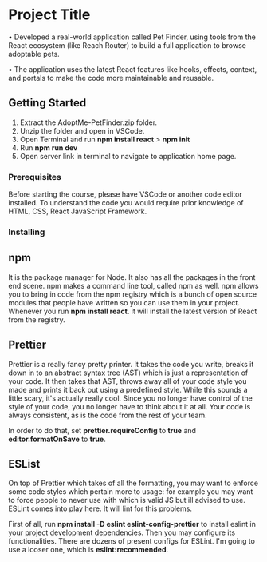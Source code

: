 # Project Title

• Developed a real-world application called Pet Finder, using tools from the React ecosystem (like Reach Router) to build a full application to browse adoptable pets.

• The application uses the latest React features like hooks, effects, context, and portals to make the code more maintainable and reusable.

## Getting Started

1) Extract the AdoptMe-PetFinder.zip folder. 
2) Unzip the folder and open in VSCode.
3) Open Terminal and run **npm install react** > **npm init**
4) Run **npm run dev**
5) Open server link in terminal to navigate to application home page.

### Prerequisites

Before starting the course, please have VSCode or another code editor installed.
To understand the code you would require prior knowledge of HTML, CSS, React JavaScript Framework.

### Installing

## npm

It is the package manager for Node. It also has all the packages in the front end scene. npm makes a command line tool, called npm as well. npm allows you to bring in code from the npm registry which is a bunch of open source modules that people have written so you can use them in your project. Whenever you run **npm install react**. it will install the latest version of React from the registry.

## Prettier

Prettier is a really fancy pretty printer. It takes the code you write, breaks it down in to an abstract syntax tree (AST) which is just a representation of your code. It then takes that AST, throws away all of your code style you made and prints it back out using a predefined style. While this sounds a little scary, it's actually really cool. Since you no longer have control of the style of your code, you no longer have to think about it at all. Your code is always consistent, as is the code from the rest of your team. 

In order to do that, set **prettier.requireConfig** to **true** and **editor.formatOnSave** to **true**.

## ESList

On top of Prettier which takes of all the formatting, you may want to enforce some code styles which pertain more to usage: for example you may want to force people to never use with which is valid JS but ill advised to use. ESLint comes into play here. It will lint for this problems.

First of all, run **npm install -D eslint eslint-config-prettier** to install eslint in your project development dependencies. Then you may configure its functionalities.
There are dozens of present configs for ESLint. I'm going to use a looser one, which is **eslint:recommended**.

